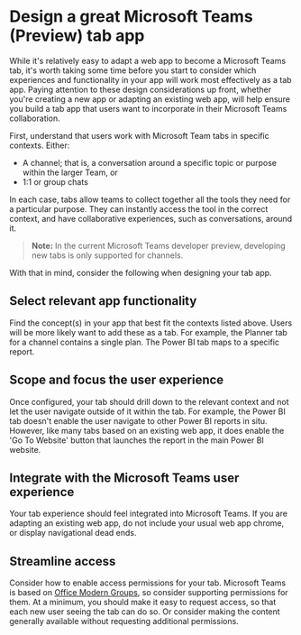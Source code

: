 ﻿# Design a great Microsoft Teams (Preview) tab app

While it's relatively easy to adapt a web app to become a Microsoft Teams tab, it's worth taking some time before you start to consider which experiences and functionality in your app will work most effectively as a tab app. Paying attention to these design considerations up front, whether you're creating a new app or adapting an existing web app, will help ensure you build a tab app that users want to incorporate in their Microsoft Teams collaboration.

First, understand that users work with Microsoft Team tabs in specific contexts. Either:

* A channel; that is, a conversation around a specific topic or purpose within the larger Team, or
* 1:1 or group chats

In each case, tabs allow teams to collect together all the tools they need for a particular purpose. They can instantly access the tool in the correct context, and have collaborative experiences, such as conversations, around it.

>**Note:** In the current Microsoft Teams developer preview, developing new tabs is only supported for channels.

With that in mind, consider the following when designing your tab app.

## Select relevant app functionality

Find the concept(s) in your app that best fit the contexts listed above.  Users will be more likely want to add these as a tab. For example, the Planner tab for a channel contains a single plan.  The Power BI tab maps to a specific report.

## Scope and focus the user experience

Once configured, your tab should drill down to the relevant context and not let the user navigate outside of it within the tab. For example, the Power BI tab doesn't enable the user navigate to other Power BI reports in situ.  However, like many tabs based on an existing web app, it does enable the 'Go To Website' button that launches the report in the main Power BI website.

## Integrate with the Microsoft Teams user experience

Your tab experience should feel integrated into Microsoft Teams. If you are adapting an existing web app, do not include your usual web app chrome, or display navigational dead ends. 

## Streamline access 

Consider how to enable access permissions for your tab. Microsoft Teams is based on [Office Modern Groups](https://support.office.com/en-us/article/Learn-about-Office-365-groups-b565caa1-5c40-40ef-9915-60fdb2d97fa2), so consider supporting permissions for them. At a minimum, you should make it easy to request access, so that each new user seeing the tab can do so. Or consider making the content generally available without requesting additional permissions.




